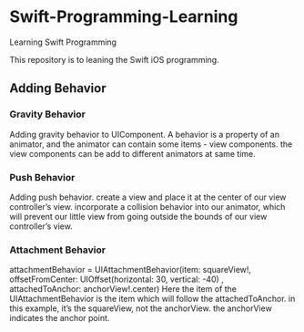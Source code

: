 # Swift-Programming-Learning
Learning Swift Programming

This repository is to leaning the Swift iOS programming.

## Adding Behavior
### Gravity Behavior
Adding gravity behavior	to UIComponent.
A behavior is a property of an animator, and the animator can contain some items - view components. the view components can be add to different animators at same time. 

### Push Behavior
Adding push behavior.
create a view and place it at the center of our view controller’s view. incorporate a collision behavior into our animator, which will prevent our little view from going outside the bounds of our view controller’s view.

### Attachment Behavior
attachmentBehavior = UIAttachmentBehavior(item: squareView!, offsetFromCenter: UIOffset(horizontal: 30, vertical: -40) , attachedToAnchor: anchorView!.center)
Here the item of the UIAttachmentBehavior is the item which will follow the attachedToAnchor. in this example, it’s the squareView, not the anchorView. the anchorView indicates the anchor point.